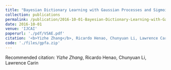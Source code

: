 ```yaml
---
title: "Bayesian Dictionary Learning with Gaussian Processes and Sigmoid Belief Networks."
collection: publications
permalink: /publication/2016-10-01-Bayesian-Dictionary-Learning-with-Gaussian-Processes-and-Sigmoid-Belief-Networks
date: 2016-10-01
venue: 'IJCAI'
paperurl: './pdf/VSAE.pdf'
citation: '<b>Yizhe Zhang</b>, Ricardo Henao, Chunyuan Li, Lawrence Carin'
code: './files/gpfa.zip'
---
```

Recommended citation: *Yizhe Zhang*, Ricardo Henao, Chunyuan Li, Lawrence Carin